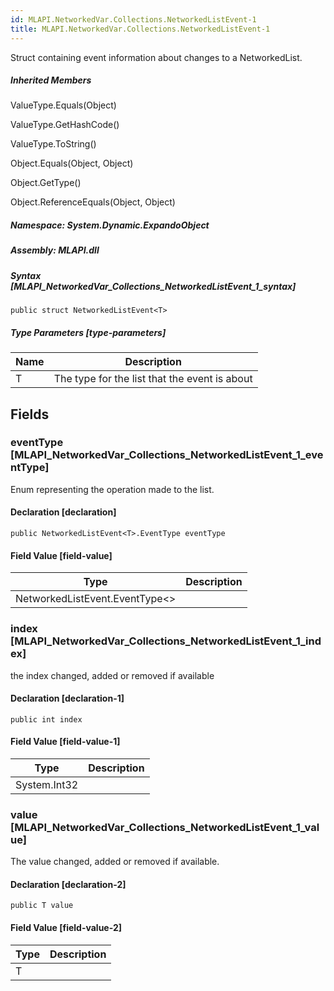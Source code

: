 ```yaml
---  
id: MLAPI.NetworkedVar.Collections.NetworkedListEvent-1  
title: MLAPI.NetworkedVar.Collections.NetworkedListEvent-1  
---
```


<div class="markdown level0 summary" markdown="1">

Struct containing event information about changes to a NetworkedList.

</div>

<div class="markdown level0 conceptual" markdown="1">

</div>

<div class="inheritedMembers" markdown="1">

##### Inherited Members

<div markdown="1">

ValueType.Equals(Object)

</div>

<div markdown="1">

ValueType.GetHashCode()

</div>

<div markdown="1">

ValueType.ToString()

</div>

<div markdown="1">

Object.Equals(Object, Object)

</div>

<div markdown="1">

Object.GetType()

</div>

<div markdown="1">

Object.ReferenceEquals(Object, Object)

</div>

</div>

##### **Namespace**: System.Dynamic.ExpandoObject

##### **Assembly**: MLAPI.dll

##### Syntax [MLAPI_NetworkedVar_Collections_NetworkedListEvent_1_syntax]

    public struct NetworkedListEvent<T>

##### Type Parameters [type-parameters]

| Name | Description                                   |
|------|-----------------------------------------------|
| T    | The type for the list that the event is about |

## Fields

### eventType [MLAPI_NetworkedVar_Collections_NetworkedListEvent_1_eventType]

<div class="markdown level1 summary" markdown="1">

Enum representing the operation made to the list.

</div>

<div class="markdown level1 conceptual" markdown="1">

</div>

#### Declaration [declaration]

    public NetworkedListEvent<T>.EventType eventType

#### Field Value [field-value]

| Type                             | Description |
|----------------------------------|-------------|
| NetworkedListEvent.EventType\<\> |             |

### index [MLAPI_NetworkedVar_Collections_NetworkedListEvent_1_index]

<div class="markdown level1 summary" markdown="1">

the index changed, added or removed if available

</div>

<div class="markdown level1 conceptual" markdown="1">

</div>

#### Declaration [declaration-1]

    public int index

#### Field Value [field-value-1]

| Type         | Description |
|--------------|-------------|
| System.Int32 |             |

### value [MLAPI_NetworkedVar_Collections_NetworkedListEvent_1_value]

<div class="markdown level1 summary" markdown="1">

The value changed, added or removed if available.

</div>

<div class="markdown level1 conceptual" markdown="1">

</div>

#### Declaration [declaration-2]

    public T value

#### Field Value [field-value-2]

| Type | Description |
|------|-------------|
| T    |             |
